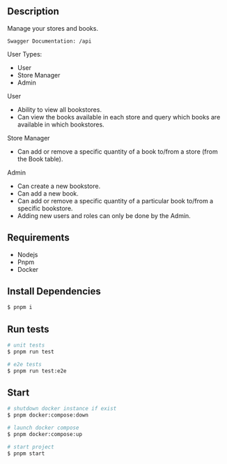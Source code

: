 ## Description

Manage your stores and books. 

```Swagger Documentation: /api```

User Types:
- User
- Store Manager
- Admin


User
- Ability to view all bookstores.
- Can view the books available in each store and query which books are available in
which bookstores.

Store Manager
- Can add or remove a specific quantity of a book to/from a store (from the Book table).

Admin

- Can create a new bookstore.
- Can add a new book.
- Can add or remove a specific quantity of a particular book to/from a specific
bookstore.
- Adding new users and roles can only be done by the Admin.

## Requirements

- Nodejs
- Pnpm
- Docker

## Install Dependencies

```bash
$ pnpm i
```

## Run tests

```bash
# unit tests
$ pnpm run test

# e2e tests
$ pnpm run test:e2e
```

## Start

```bash
# shutdown docker instance if exist
$ pnpm docker:compose:down

# launch docker compose
$ pnpm docker:compose:up

# start project
$ pnpm start
```
